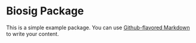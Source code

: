 # Biosig Package

This is a simple example package. You can use
[Github-flavored Markdown](https://guides.github.com/features/mastering-markdown/)
to write your content.
